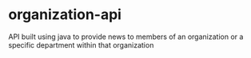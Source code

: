 # organization-api
API built using java to provide news to members of an organization or a specific department within that organization
